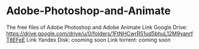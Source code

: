 # Adobe-Photoshop-and-Animate
The free files of Adobe Photoshop and Adobe Animate
Link Google Drive: https://drive.google.com/drive/u/0/folders/1FtNHCwrR51ud5bhuL12M9yanrfT8EFeE
Link Yandex Disk: cooming soon
Link torrent: coming soon
